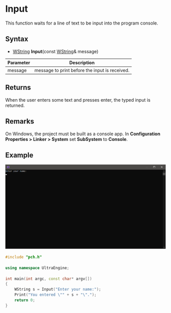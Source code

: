# Input
This function waits for a line of text to be input into the program console.

## Syntax
- [WString](WString) **Input**(const [WString](WString)& message)

| Parameter | Description |
| ----- | ----- |
| message | message to print before the input is received. |

## Returns
When the user enters some text and presses enter, the typed input is returned.

## Remarks
On Windows, the project must be built as a console app. In **Configuration Properties > Linker > System** set **SubSystem** to **Console**.

## Example

![](https://github.com/Leadwerks/Documentation/raw/master/Images/Input.png)

```c++
#include "pch.h"

using namespace UltraEngine;

int main(int argc, const char* argv[])
{
	WString s = Input("Enter your name:");
	Print("You entered \"" + s + "\".");
	return 0;
}
```
